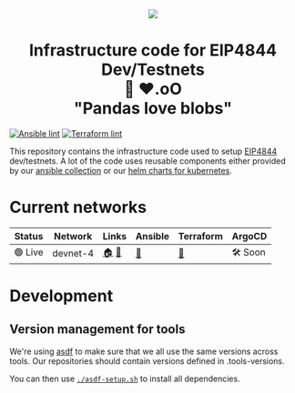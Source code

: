 <div align="center"><img style="max-width:150px" src="https://www.eip4844.com/images/logo.png"/></div>
<h1 align="center">Infrastructure code for EIP4844 Dev/Testnets<br>🐼 ❤️.oO
<br>"Pandas love blobs"</h1>

[![Ansible lint](https://github.com/ethpandaops/4844-testnet/actions/workflows/ansible_lint.yaml/badge.svg)](https://github.com/ethpandaops/4844-testnet/actions/workflows/ansible_lint.yaml)
[![Terraform lint](https://github.com/ethpandaops/4844-testnet/actions/workflows/terraform_lint.yaml/badge.svg)](https://github.com/ethpandaops/4844-testnet/actions/workflows/terraform_lint.yaml)

This repository contains the infrastructure code used to setup [EIP4844](https://www.eip4844.com/) dev/testnets. A lot of the code uses reusable components either provided by our [ansible collection](https://github.com/ethpandaops/ansible-collection-general) or our [helm charts for kubernetes](https://github.com/ethpandaops/ethereum-helm-charts/).

# Current networks

Status   | Network    | Links   | Ansible                                                      | Terraform | ArgoCD
------   | --------   | ----     |  -----                                                       | -------   | ------
 🟢 Live | devnet-4   | [🏠](https://eip4844-devnet-4.ethpandaops.io/) [📃](https://bootnode-1.server.4844-devnet-4.ethpandaops.io/meta/api/v1/inventory.json)     | [🔗](ansible/inventories/devnet-4) | [🔗](terraform/environments/devnet-4) | 🛠️ Soon

# Development
## Version management for tools

We're using [asdf](https://github.com/asdf-vm/asdf) to make sure that we all use the same versions across tools. Our repositories should contain versions defined in .tools-versions.

You can then use [`./asdf-setup.sh`](./asdf-setup.sh) to install all dependencies.
